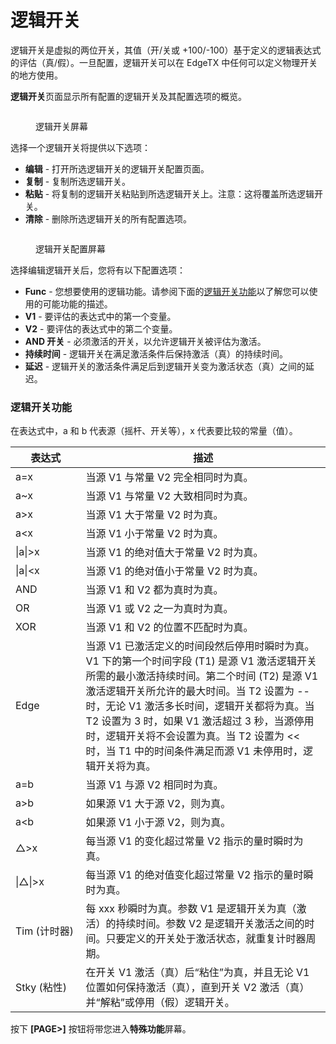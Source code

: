 # 逻辑开关

逻辑开关是虚拟的两位开关，其值（开/关或 +100/-100）基于定义的逻辑表达式的评估（真/假）。一旦配置，逻辑开关可以在 EdgeTX 中任何可以定义物理开关的地方使用。

**逻辑开关**页面显示所有配置的逻辑开关及其配置选项的概览。

<figure><img src="//edgetx-static.zkl2333.com/bwlogswitch1.png" alt=""><figcaption><p>逻辑开关屏幕</p></figcaption></figure>

选择一个逻辑开关将提供以下选项：

* **编辑** - 打开所选逻辑开关的逻辑开关配置页面。
* **复制** - 复制所选逻辑开关。
* **粘贴** - 将复制的逻辑开关粘贴到所选逻辑开关上。注意：这将覆盖所选逻辑开关。
* **清除** - 删除所选逻辑开关的所有配置选项。

<figure><img src="//edgetx-static.zkl2333.com/bwlogswitch2.png" alt=""><figcaption><p>逻辑开关配置屏幕</p></figcaption></figure>

选择编辑逻辑开关后，您将有以下配置选项：

* **Func** - 您想要使用的逻辑功能。请参阅下面的[逻辑开关功能](logical-switches.md#logical_switches_judgment_conditions_and_logical_expressions)以了解您可以使用的可能功能的描述。
* **V1** - 要评估的表达式中的第一个变量。
* **V2** - 要评估的表达式中的第二个变量。
* **AND 开关** - 必须激活的开关，以允许逻辑开关被评估为激活。
* **持续时间** - 逻辑开关在满足激活条件后保持激活（真）的持续时间。
* **延迟** - 逻辑开关的激活条件满足后到逻辑开关变为激活状态（真）之间的延迟。

### 逻辑开关功能 <a href="#logical_switches_judgment_conditions_and_logical_expressions" id="logical_switches_judgment_conditions_and_logical_expressions"></a>

在表达式中，a 和 b 代表源（摇杆、开关等），x 代表要比较的常量（值）。

<table><thead><tr><th width="137">表达式</th><th width="606">描述</th></tr></thead><tbody><tr><td>a=x</td><td>当源 V1 与常量 V2 完全相同时为真。</td></tr><tr><td>a~x</td><td>当源 V1 与常量 V2 大致相同时为真。</td></tr><tr><td>a>x</td><td>当源 V1 大于常量 V2 时为真。</td></tr><tr><td>a&#x3C;x</td><td>当源 V1 小于常量 V2 时为真。</td></tr><tr><td>|a|>x</td><td>当源 V1 的绝对值大于常量 V2 时为真。</td></tr><tr><td>|a|&#x3C;x</td><td>当源 V1 的绝对值小于常量 V2 时为真。</td></tr><tr><td>AND</td><td>当源 V1 和 V2 都为真时为真。</td></tr><tr><td>OR</td><td>当源 V1 或 V2 之一为真时为真。</td></tr><tr><td>XOR</td><td>当源 V1 和 V2 的位置不匹配时为真。</td></tr><tr><td>Edge</td><td>当源 V1 已激活定义的时间段然后停用时瞬时为真。V1 下的第一个时间字段 (T1) 是源 V1 激活逻辑开关所需的最小激活持续时间。第二个时间 (T2) 是源 V1 激活逻辑开关所允许的最大时间。当 T2 设置为 -- 时，无论 V1 激活多长时间，逻辑开关都将为真。当 T2 设置为 3 时，如果 V1 激活超过 3 秒，当源停用时，逻辑开关将不会设置为真。当 T2 设置为 &#x3C;&#x3C; 时，当 T1 中的时间条件满足而源 V1 未停用时，逻辑开关将为真。</td></tr><tr><td>a=b</td><td>当源 V1 与源 V2 相同时为真。</td></tr><tr><td>a>b</td><td>如果源 V1 大于源 V2，则为真。</td></tr><tr><td>a&#x3C;b</td><td>如果源 V1 小于源 V2，则为真。</td></tr><tr><td>△>x</td><td>每当源 V1 的变化超过常量 V2 指示的量时瞬时为真。</td></tr><tr><td>|△|>x</td><td>每当源 V1 的绝对值变化超过常量 V2 指示的量时瞬时为真。</td></tr><tr><td>Tim (计时器)</td><td>每 xxx 秒瞬时为真。参数 V1 是逻辑开关为真（激活）的持续时间。参数 V2 是逻辑开关激活之间的时间。只要定义的开关处于激活状态，就重复计时器周期。</td></tr><tr><td>Stky (粘性)</td><td>在开关 V1 激活（真）后“粘住”为真，并且无论 V1 位置如何保持激活（真），直到开关 V2 激活（真）并“解粘”或停用（假）逻辑开关。</td></tr></tbody></table>

按下 **\[PAGE>]** 按钮将带您进入**特殊功能**屏幕。